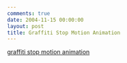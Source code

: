 ```yaml
---
comments: true
date: 2004-11-15 00:00:00
layout: post
title: Graffiti Stop Motion Animation
---
```


[graffiti stop motion animation](http://www.vkn.lv/index.php?parent=525)
